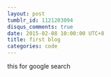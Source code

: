 ```yaml
---
layout: post
tumblr_id: 1121203094
disqus_comments: true
date: 2015-02-08 10:00:00 UTC+8
title: first blog
categories: code
---
```


this for google search



